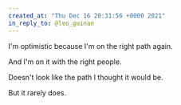 ```yaml
---
created_at: "Thu Dec 16 20:31:56 +0000 2021"
in_reply_to: @leo_guinan
---
```


I'm optimistic because I'm on the right path again. 

And I'm on it with the right people.

Doesn't look like the path I thought it would be.

But it rarely does.